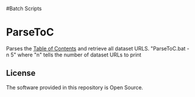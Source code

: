 #Batch Scripts

ParseToC
========
Parses the [Table of Contents](http://epp.eurostat.ec.europa.eu/NavTree_prod/everybody/BulkDownloadListing?sort=1&amp;file=table_of_contents.xml "Bulk Download") and retrieve all dataset URLS.
"ParseToC.bat -n 5"
where "n" tells the number of dataset URLs to print


## License

The software provided in this repository is Open Source.